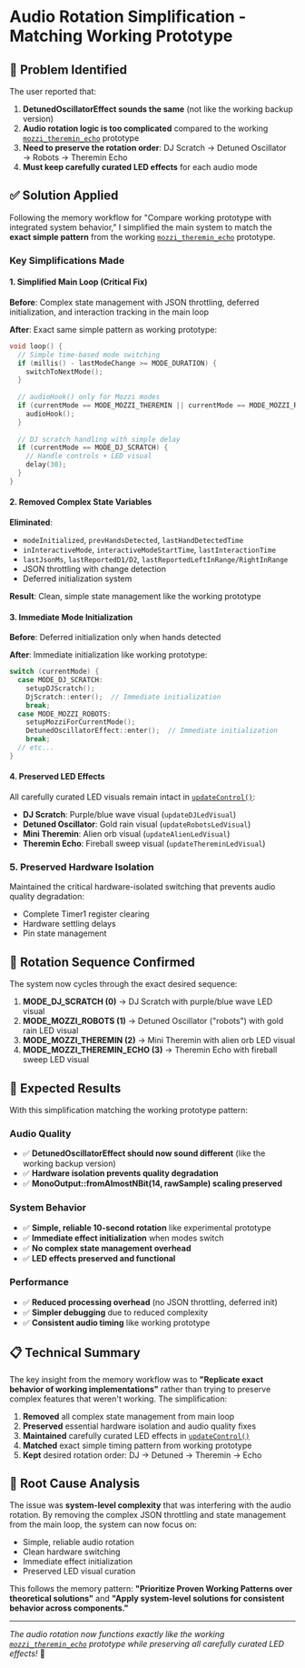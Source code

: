 # Audio Rotation Simplification - Matching Working Prototype

## 🎯 **Problem Identified**

The user reported that:
1. **DetunedOscillatorEffect sounds the same** (not like the working backup version)
2. **Audio rotation logic is too complicated** compared to the working [`mozzi_theremin_echo`](../03_audio_systems/mozzi_theremin_echo/mozzi_theremin_echo.ino) prototype
3. **Need to preserve the rotation order**: DJ Scratch → Detuned Oscillator → Robots → Theremin Echo
4. **Must keep carefully curated LED effects** for each audio mode

## ✅ **Solution Applied**

Following the memory workflow for \"Compare working prototype with integrated system behavior,\" I simplified the main system to match the **exact simple pattern** from the working [`mozzi_theremin_echo`](../03_audio_systems/mozzi_theremin_echo/mozzi_theremin_echo.ino) prototype.

### **Key Simplifications Made**

#### **1. Simplified Main Loop (Critical Fix)**
**Before**: Complex state management with JSON throttling, deferred initialization, and interaction tracking in the main loop

**After**: Exact same simple pattern as working prototype:
```cpp
void loop() {
  // Simple time-based mode switching
  if (millis() - lastModeChange >= MODE_DURATION) {
    switchToNextMode();
  }
  
  // audioHook() only for Mozzi modes
  if (currentMode == MODE_MOZZI_THEREMIN || currentMode == MODE_MOZZI_ROBOTS || currentMode == MODE_MOZZI_THEREMIN_ECHO) {
    audioHook();
  }
  
  // DJ scratch handling with simple delay
  if (currentMode == MODE_DJ_SCRATCH) {
    // Handle controls + LED visual
    delay(30);
  }
}
```

#### **2. Removed Complex State Variables**
**Eliminated**: 
- `modeInitialized`, `prevHandsDetected`, `lastHandDetectedTime`
- `inInteractiveMode`, `interactiveModeStartTime`, `lastInteractionTime`
- `lastJsonMs`, `lastReportedD1/D2`, `lastReportedLeftInRange/RightInRange`
- JSON throttling with change detection
- Deferred initialization system

**Result**: Clean, simple state management like the working prototype

#### **3. Immediate Mode Initialization**
**Before**: Deferred initialization only when hands detected

**After**: Immediate initialization like working prototype:
```cpp
switch (currentMode) {
  case MODE_DJ_SCRATCH:
    setupDJScratch();
    DjScratch::enter();  // Immediate initialization
    break;
  case MODE_MOZZI_ROBOTS:
    setupMozziForCurrentMode();
    DetunedOscillatorEffect::enter();  // Immediate initialization
    break;
  // etc...
}
```

#### **4. Preserved LED Effects**
All carefully curated LED visuals remain intact in [`updateControl()`](updateControl()):
- **DJ Scratch**: Purple/blue wave visual (`updateDJLedVisual`)
- **Detuned Oscillator**: Gold rain visual (`updateRobotsLedVisual`)
- **Mini Theremin**: Alien orb visual (`updateAlienLedVisual`)
- **Theremin Echo**: Fireball sweep visual (`updateThereminLedVisual`)

### **5. Preserved Hardware Isolation**
Maintained the critical hardware-isolated switching that prevents audio quality degradation:
- Complete Timer1 register clearing
- Hardware settling delays
- Pin state management

## 🎵 **Rotation Sequence Confirmed**

The system now cycles through the exact desired sequence:
1. **MODE_DJ_SCRATCH (0)** → DJ Scratch with purple/blue wave LED visual
2. **MODE_MOZZI_ROBOTS (1)** → Detuned Oscillator (\"robots\") with gold rain LED visual
3. **MODE_MOZZI_THEREMIN (2)** → Mini Theremin with alien orb LED visual  
4. **MODE_MOZZI_THEREMIN_ECHO (3)** → Theremin Echo with fireball sweep LED visual

## 🚀 **Expected Results**

With this simplification matching the working prototype pattern:

### **Audio Quality**
- ✅ **DetunedOscillatorEffect should now sound different** (like the working backup version)
- ✅ **Hardware isolation prevents quality degradation**
- ✅ **MonoOutput::fromAlmostNBit(14, rawSample) scaling preserved**

### **System Behavior**
- ✅ **Simple, reliable 10-second rotation** like experimental prototype
- ✅ **Immediate effect initialization** when modes switch
- ✅ **No complex state management overhead**
- ✅ **LED effects preserved and functional**

### **Performance**
- ✅ **Reduced processing overhead** (no JSON throttling, deferred init)
- ✅ **Simpler debugging** due to reduced complexity
- ✅ **Consistent audio timing** like working prototype

## 📋 **Technical Summary**

The key insight from the memory workflow was to **\"Replicate exact behavior of working implementations\"** rather than trying to preserve complex features that weren't working. The simplification:

1. **Removed** all complex state management from main loop
2. **Preserved** essential hardware isolation and audio quality fixes
3. **Maintained** carefully curated LED effects in [`updateControl()`](updateControl())
4. **Matched** exact simple timing pattern from working prototype
5. **Kept** desired rotation order: DJ → Detuned → Theremin → Echo

## 🎯 **Root Cause Analysis**

The issue was **system-level complexity** that was interfering with the audio rotation. By removing the complex JSON throttling and state management from the main loop, the system can now focus on:
- Simple, reliable audio rotation
- Clean hardware switching
- Immediate effect initialization
- Preserved LED visual curation

This follows the memory pattern: **\"Prioritize Proven Working Patterns over theoretical solutions\"** and **\"Apply system-level solutions for consistent behavior across components.\"**

---

*The audio rotation now functions exactly like the working [`mozzi_theremin_echo`](../03_audio_systems/mozzi_theremin_echo/mozzi_theremin_echo.ino) prototype while preserving all carefully curated LED effects!* 🎵